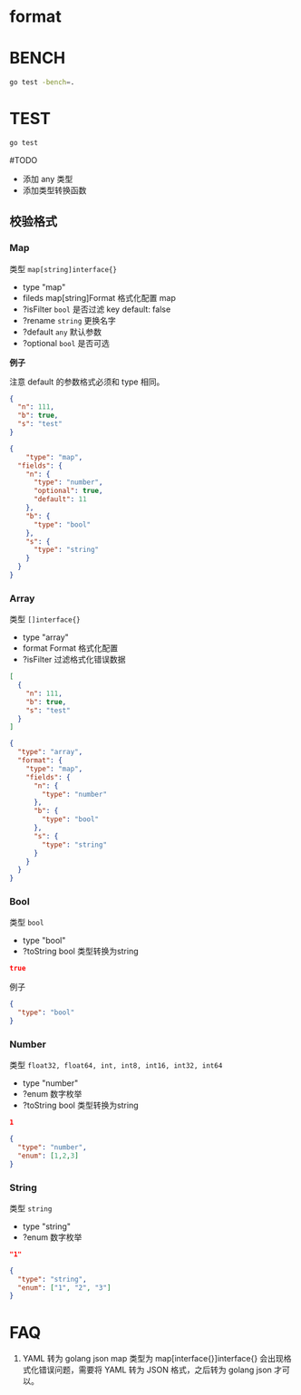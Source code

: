 # format

# BENCH

```bash
go test -bench=.
```

#  TEST

```bash
go test
```

#TODO

- 添加 any 类型
- 添加类型转换函数

## 校验格式

### Map

类型 `map[string]interface{}`

- type "map"
- fileds map[string]Format 格式化配置 map
- ?isFilter `bool` 是否过滤 key default: false
- ?rename `string` 更换名字
- ?default `any` 默认参数
- ?optional `bool` 是否可选

**例子**

注意 default 的参数格式必须和 type 相同。

```json
{
  "n": 111,
  "b": true,
  "s": "test"
}
```

```json
{
	"type": "map",
  "fields": {
    "n": {
      "type": "number",
      "optional": true,
      "default": 11
    },
    "b": {
      "type": "bool"
    },
    "s": {
      "type": "string"
    }
  }
}
```

### Array

类型 `[]interface{}`

- type "array"
- format Format 格式化配置
- ?isFilter 过滤格式化错误数据

```json
[
  {
    "n": 111,
    "b": true,
    "s": "test"
  }
]
```
```json
{
  "type": "array",
  "format": {
    "type": "map",
    "fields": {
      "n": {
        "type": "number"
      },
      "b": {
        "type": "bool"
      },
      "s": {
        "type": "string"
      }
    }
  }
}
```
### Bool

类型 `bool`

- type      "bool"
- ?toString bool 类型转换为string

```json
true
```

例子
```json
{
  "type": "bool"
}
```
### Number

类型 `float32, float64, int, int8, int16, int32, int64`

- type "number"
- ?enum 数字枚举
- ?toString bool 类型转换为string

```json
1
```

```json
{
  "type": "number",
  "enum": [1,2,3]
}
```
### String

类型 `string`

- type "string"
- ?enum 数字枚举

```json
"1"
```

```json
{
  "type": "string",
  "enum": ["1", "2", "3"]
}
```

# FAQ

1. YAML 转为 golang json map 类型为 map[interface{}]interface{} 会出现格式化错误问题，需要将 YAML 转为 JSON 格式，之后转为 golang json 才可以。